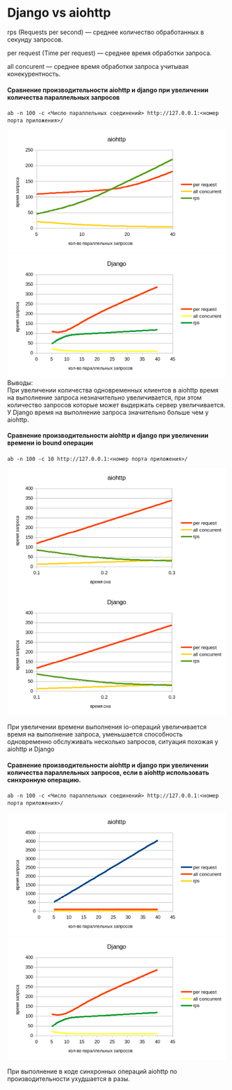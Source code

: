 # Django vs aiohttp
rps (Requests per second) — среднее количество обработанных в секунду запросов.

per request (Time per request) — среднее время обработки запроса.

all concurent — среднее время обработки запроса учитывая конекурентность.

#### Сравнение производительности aiohttp и django при увеличении количества параллельных запросов

`ab -n 100 -c <Число параллельных соединений> http://127.0.0.1:<номер порта приложения>/`

![img_1.png](diagrams/aiohttp1.png)
![img_1.png](diagrams/django1.png)
Выводы:     
При увеличении количества одновременных клиентов в aiohttp время на выполнение
запроса незначительно увеличивается, при этом количество запросов которые может выдержать
сервер увеличивается.       
У Django время на выполнение запроса значительно больше чем у aiohttp.

#### Сравнение производительности aiohttp и django при увеличении времени io bound операции

`ab -n 100 -c 10 http://127.0.0.1:<номер порта приложения>/`

![img_1.png](diagrams/aiohttp2.png)
![img_1.png](diagrams/django2.png)

При увеличении времени выполнения io-операций увеличивается время на
выполнение запроса, уменьшается способность одновременно обслуживать несколько
запросов, ситуация похожая у aiohttp и Django

#### Сравнение производительности aiohttp и django при увеличении количества параллельных запросов, если в aiohttp использовать синхронную операцию.
`ab -n 100 -c <Число параллельных соединений> http://127.0.0.1:<номер порта приложения>/`

![img_1.png](diagrams/aiohttp3.png)
![img_1.png](diagrams/django1.png)

При выполнение в коде синхронных операций aiohttp по производительности
ухудшается в разы.
